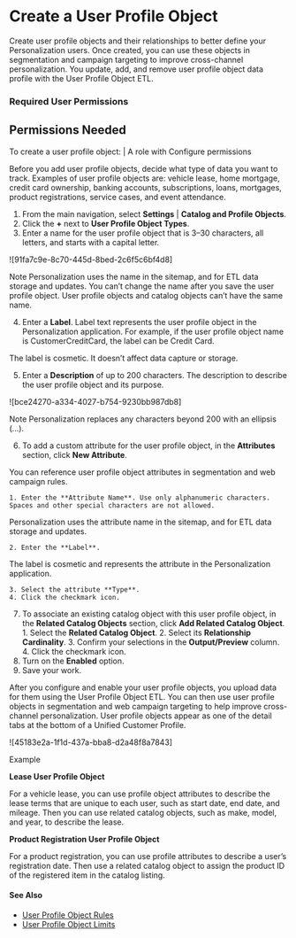 

# Create a User Profile Object

Create user profile objects and their relationships to better define your
Personalization users. Once created, you can use these objects in segmentation
and campaign targeting to improve cross-channel personalization. You update,
add, and remove user profile object data profile with the User Profile Object
ETL.

### Required User Permissions

Permissions Needed  
---  
To create a user profile object: | A role with Configure permissions  
  
Before you add user profile objects, decide what type of data you want to
track. Examples of user profile objects are: vehicle lease, home mortgage,
credit card ownership, banking accounts, subscriptions, loans, mortgages,
product registrations, service cases, and event attendance.

  1. From the main navigation, select **Settings** | **Catalog and Profile Objects**.
  2. Click the **+** next to **User Profile Object Types**.
  3. Enter a name for the user profile object that is 3–30 characters, all letters, and starts with a capital letter.

![91fa7c9e-8c70-445d-8bed-2c6f5c6bf4d8]

Note Personalization uses the name in the sitemap, and for ETL data storage
and updates. You can’t change the name after you save the user profile object.
User profile objects and catalog objects can’t have the same name.

  4. Enter a **Label**. Label text represents the user profile object in the Personalization application. For example, if the user profile object name is CustomerCreditCard, the label can be Credit Card.

The label is cosmetic. It doesn’t affect data capture or storage.

  5. Enter a **Description** of up to 200 characters. The description to describe the user profile object and its purpose.

![bce24270-a334-4027-b754-9230bb987db8]

Note Personalization replaces any characters beyond 200 with an ellipsis
(...).

  6. To add a custom attribute for the user profile object, in the **Attributes** section, click **New Attribute**.

You can reference user profile object attributes in segmentation and web
campaign rules.

    1. Enter the **Attribute Name**. Use only alphanumeric characters. Spaces and other special characters are not allowed.

Personalization uses the attribute name in the sitemap, and for ETL data
storage and updates.

    2. Enter the **Label**.

The label is cosmetic and represents the attribute in the Personalization
application.

    3. Select the attribute **Type**.
    4. Click the checkmark icon.
  7. To associate an existing catalog object with this user profile object, in the **Related Catalog Objects** section, click **Add Related Catalog Object**.
    1. Select the **Related Catalog Object**.
    2. Select its **Relationship Cardinality**.
    3. Confirm your selections in the **Output/Preview** column.
    4. Click the checkmark icon.
  8. Turn on the **Enabled** option.
  9. Save your work.

After you configure and enable your user profile objects, you upload data for
them using the User Profile Object ETL. You can then use user profile objects
in segmentation and web campaign targeting to help improve cross-channel
personalization. User profile objects appear as one of the detail tabs at the
bottom of a Unified Customer Profile.

![45183e2a-1f1d-437a-bba8-d2a48f8a7843]

Example

**Lease User Profile Object**

For a vehicle lease, you can use profile object attributes to describe the
lease terms that are unique to each user, such as start date, end date, and
mileage. Then you can use related catalog objects, such as make, model, and
year, to describe the lease.

**Product Registration User Profile Object**

For a product registration, you can use profile attributes to describe a
user’s registration date. Then use a related catalog object to assign the
product ID of the registered item in the catalog listing.

#### See Also

  * [User Profile Object Rules](https://help.salesforce.com/s/articleView?id=sf.mc_pers_user_profile_object_rule.htm&language=en_US&type=5 "Use built-in user profile object rules to help improve cross-channel personalization in segmentation and web campaign targeting. User profile objects have two built-in rules—object aggregation and object match.")
  * [User Profile Object Limits](https://help.salesforce.com/s/articleView?id=sf.mc_pers_user_profile_object_limits.htm&language=en_US&type=5 "Marketing Cloud Personalization imposes limits per dataset for user profile objects.")

